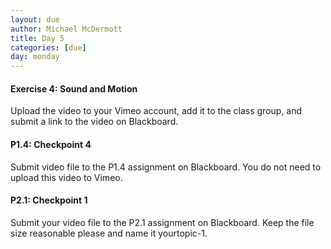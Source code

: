 ```yaml
---
layout: due
author: Michael McDermott
title: Day 5
categories: [due]
day: monday
---
```

#### Exercise 4: Sound and Motion
Upload the video to your Vimeo account, add it to the class group, and submit a link to the video on Blackboard.

#### P1.4: Checkpoint 4
Submit video file to the P1.4 assignment on Blackboard. You do not need to upload this video to Vimeo.

#### P2.1: Checkpoint 1
Submit your video file to the P2.1 assignment on Blackboard. Keep the file size reasonable please and name it yourtopic-1.
